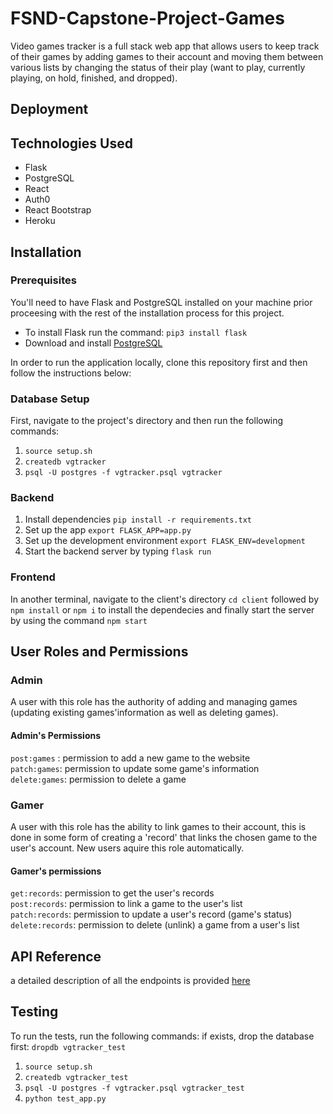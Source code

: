 # FSND-Capstone-Project-Games
Video games tracker is a full stack web app that allows users to keep track of their games by adding games to their account and moving them between various lists by changing the status of their play (want to play, currently playing, on hold, finished, and dropped).

## Deployment

## Technologies Used
* Flask
* PostgreSQL
* React
* Auth0
* React Bootstrap
* Heroku

## Installation

### Prerequisites
You'll need to have Flask and PostgreSQL installed on your machine prior proceesing with the rest of the installation process for this project.
* To install Flask run the command: ```pip3 install flask```
* Download and install <a href="https://www.postgresql.org/download/">PostgreSQL</a>

In order to run the application locally, clone this repository first and then follow the instructions below:

### Database Setup
First, navigate to the project's directory and then run the following commands:
1. ```source setup.sh```
2. ```createdb vgtracker```
3. ```psql -U postgres -f vgtracker.psql vgtracker```

### Backend
1. Install dependencies ```pip install -r requirements.txt```
2. Set up the app ```export FLASK_APP=app.py```
3. Set up the development environment ```export FLASK_ENV=development```
4. Start the backend server by typing ```flask run```

### Frontend
In another terminal, navigate to the client's directory ```cd client``` followed by ```npm install``` or ```npm i``` to install the dependecies and finally start the server by using the command ```npm start```

## User Roles and Permissions
### Admin
A user with this role has the authority of adding and managing games (updating existing games'information as well as deleting games).

#### Admin's Permissions
```post:games``` : permission to add a new game to the website<br>
```patch:games```: permission to update some game's information<br>
```delete:games```: permission to delete a game

### Gamer
A user with this role has the ability to link games to their account, this is done in some form of creating a 'record' that links the chosen game to the user's account. New users aquire this role automatically.
#### Gamer's permissions
```get:records```: permission to get the user's records <br>
```post:records```: permission to link a game to the user's list <br>
```patch:records```: permission to update a user's record (game's status) <br>
```delete:records```: permission to delete (unlink) a game from a user's list

## API Reference
a detailed description of all the endpoints is provided <a href="https://github.com/SarahV2/FSND-Capstone-Project-Games/blob/master/API_Reference.md">here</a>

## Testing
To run the tests, run the following commands:
if exists, drop the database first: ```dropdb vgtracker_test```
1. ```source setup.sh```
2. ```createdb vgtracker_test```
3. ```psql -U postgres -f vgtracker.psql vgtracker_test```
4. ```python test_app.py```

